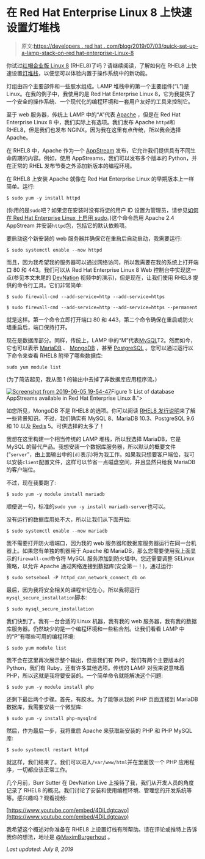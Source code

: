 # 在 Red Hat Enterprise Linux 8 上快速设置灯堆栈

> 原文:[https://developers . red hat . com/blog/2019/07/03/quick-set-up-a-lamp-stack-on-red hat-enterprise-Linux-8](https://developers.redhat.com/blog/2019/07/03/quickly-set-up-a-lamp-stack-on-red-hat-enterprise-linux-8)

你试过[红帽企业版 Linux 8](https://developers.redhat.com/rhel8/) (RHEL8)了吗？请继续阅读，了解如何在 RHEL8 上快速设置[灯堆栈](https://developers.redhat.com/blog/2017/03/07/how-to-set-up-a-lamp-stack-on-red-hat-enterprise-linux-7/)，以便您可以体验内置于操作系统中的新功能。

灯组由四个主要部件和一些胶水组成。LAMP 堆栈中的第一个主要组件(“L”)是 Linux。在我的例子中，我使用的是 Red Hat Enterprise Linux 8，它为我提供了一个安全的操作系统、一个现代化的编程环境和一套用户友好的工具来控制它。

至于 web 服务器，传统上 LAMP 中的“A”代表 [Apache](https://www.apache.org) ，但是在 Red Hat Enterprise Linux 8 中，我们实际上有选项。我们发布 Apache `httpd`和 RHEL8，但是我们也发布 NGINX。因为我在这里有点传统，所以我会选择 Apache。

在 RHEL8 中，Apache 作为一个 [AppStream](https://developers.redhat.com/blog/2018/11/15/rhel8-introducing-appstreams/) 发布，它允许我们提供具有不同生命周期的内容。例如，使用 AppStreams，我们可以发布多个版本的 Python，并在正常的 RHEL 发布节奏之外添加新版本的编程环境。

在 RHEL8 上安装 Apache 就像在 Red Hat Enterprise Linux 的早期版本上一样简单。运行:

```
$ sudo yum -y install httpd
```

(你用的是`sudo`吧？如果您在安装时没有将您的用户 ID 设置为管理员，请参见[如何在 Red Hat Enterprise Linux 上启用 sudo](https://developers.redhat.com/blog/2018/08/15/how-to-enable-sudo-on-rhel/)。)这个命令启用 Apache 2.4 AppStream 并安装`httpd`包，包括它的默认依赖项。

要启动这个新安装的 web 服务器并确保它在重启后自动启动，我需要运行:

```
$ sudo systemctl enable --now httpd
```

而且，因为我希望我的服务器可以通过网络访问，所以我需要在我的系统上打开端口 80 和 443。我们可以从 Red Hat Enterprise Linux 8 Web 控制台中实现这一点(参见本文末尾的 [DevNation](https://developers.redhat.com/devnation/) 视频中的演示)，但是现在，让我们使用 RHEL8 提供的命令行工具。它们非常简单:

```
$ sudo firewall-cmd --add-service=http --add-service=https
```

```
$ sudo firewall-cmd --add-service=http --add-service=https --permanent
```

就是这样。第一个命令立即打开端口 80 和 443，第二个命令确保在重启或防火墙重启后，端口保持打开。

现在是数据库部分。同样，传统上，LAMP 中的“M”代表[MySQL](https://www.mysql.com)T2。然而如今，它也可以表示 [MariaDB](https://mariadb.org) 、 [MongoDB](https://www.mongodb.com) ，甚至 [PostgreSQL](https://www.postgresql.org) 。您可以通过运行以下命令来查看 RHEL8 附带了哪些数据库:

```
sudo yum module list
```

(为了简洁起见，我从图 1 的输出中去掉了非数据库应用程序流。)

[![](../Images/45b99988fc88e74588c02a17617bf16d.png "Screenshot from 2019-06-05 19-54-47")](/sites/default/files/blog/2019/05/Screenshot-from-2019-06-05-19-54-47.png)Figure 1: List of database AppStreams available in Red Hat Enterprise Linux 8.">

如您所见，MongoDB 不是 RHEL8 的选项。你可以阅读 [RHEL8 发行说明](https://access.redhat.com/documentation/en-us/red_hat_enterprise_linux/8-beta/html/8.0_beta_release_notes/)来了解一些背景知识。不过，我们确实有 MySQL 8、MariaDB 10.3、PostgreSQL 9.6 和 10 以及 [Redis](https://redis.io) 5。可供选择的太多了！

我想在这里构建一个相当传统的 LAMP 堆栈，所以我选择 MariaDB，它是 MySQL 的替代产品。我想安装一个数据库服务器，所以默认的概要文件(“`server`”，由上面输出中的`[d]`表示)将为我工作。如果我只想要客户端位，我可以安装`client`配置文件，这样可以节省一点磁盘空间，并且显然只给我 MariaDB 的客户端位。

不过，现在我要跑了:

```
$ sudo yum -y module install mariadb
```

顺便说一句，标准的`sudo yum -y install mariadb-server`也可以。

没有运行的数据库用处不大，所以让我们从下面开始:

```
$ sudo systemctl enable --now mariadb
```

我不需要打开防火墙端口，因为我的 web 服务器和数据库服务器运行在同一台机器上。如果您有单独的机器用于 Apache 和 MariaDB，那么您需要使用我上面显示的`firewall-cmd`命令将 MySQL 服务添加到防火墙中。您还需要调整 SELinux 策略，以允许 Apache 通过网络连接到数据库(安全第一！)，通过运行:

```
$ sudo setsebool -P httpd_can_network_connect_db on
```

最后，因为我将安全相关的课程牢记在心，所以我将运行`mysql_secure_installation`脚本:

```
$ sudo mysql_secure_installation
```

我们快到了。我有一台合适的 Linux 机器，我有我的 web 服务器，我有我的数据库服务器。仍然缺少的是一个编程环境和一些粘合剂。让我们看看 LAMP 中的“P”有哪些可用的编程环境:

```
$ sudo yum module list
```

我不会在这里再次展示整个输出，但是我们有 PHP，我们有两个主要版本的 Python，我们有 Ruby，还有许多其他选项。传统的 LAMP 对我来说意味着 PHP，所以这就是我将要安装的。一个简单命令就能解决这个问题:

```
$ sudo yum -y module install php
```

还剩下最后两个步骤。首先，有胶水。为了能够从我的 PHP 页面连接到 MariaDB 数据库，我需要安装一个微型库:

```
$ sudo yum -y install php-mysqlnd
```

然后，作为最后一步，我将重启 Apache 来获取新安装的 PHP 和 PHP MySQL 库:

```
$ sudo systemctl restart httpd
```

就这样，我们结束了。我们可以进入`/var/www/html`并在里面放一个 PHP 应用程序，一切都应该正常工作。

几个月前，Burr Sutter 在 DevNation Live 上接待了我，我们从开发人员的角度记录了 RHEL8 的概况。我们讨论了安装和使用编程环境、管理您的开发系统等等。感兴趣吗？观看视频:

[https://www.youtube.com/embed/4DiLdgtcavo](https://www.youtube.com/embed/4DiLdgtcavo)

我希望这个概述对你准备在 RHEL8 上设置灯栈有所帮助。请在评论或推特上告诉我你的想法，地址是 [@MaximBurgerhout](https://twitter.com/MaximBurgerhout) 。

*Last updated: July 8, 2019*